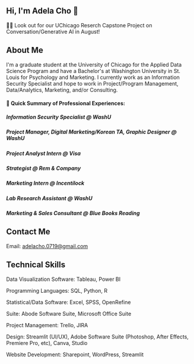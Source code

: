 ## Hi, I'm Adela Cho 👋
👷‍♀️ Look out for our UChicago Reserch Capstone Project on Conversation/Generative AI in August!

## About Me
I'm a graduate student at the University of Chicago for the Applied Data Science Program and have a Bachelor's at Washington University in St. Louis for Psychology and Marketing. I currently work as an Information Security Specialist and hope to work in Project/Program Management, Data/Analytics, Marketing, and/or Consulting.

#### 🌱 Quick Summary of Professional Experiences:
##### Information Security Specialist @ WashU
##### Project Manager, Digital Marketing/Korean TA, Graphic Designer @ WashU
##### Project Analyst Intern @ Visa
##### Strategist @ Rem & Company
##### Marketing Intern @ Incentilock
##### Lab Research Assistant @ WashU
##### Marketing & Sales Consultant @ Blue Books Reading

## Contact Me
Email: adelacho.0719@gmail.com

## Technical Skills
  Data Visualization Software: Tableau, Power BI
  
  Programming Languages: SQL, Python, R

  Statistical/Data Software: Excel, SPSS, OpenRefine

  Suite: Abode Software Suite, Microsoft Office Suite
  
  Project Management: Trello, JIRA
  
  Design: Streamlit (UI/UX), Adobe Software Suite (Photoshop, After Effects, Premiere Pro, etc), Canva, Studio
  
  Website Development: Sharepoint, WordPress, Streamlit
  


<!--
**adelach0/adelach0** is a ✨ _special_ ✨ repository because its `README.md` (this file) appears on your GitHub profile.

Here are some ideas to get you started:

- 🔭 I’m currently working on ...
- 🌱 I’m currently learning ...
- 👯 I’m looking to collaborate on ...
- 🤔 I’m looking for help with ...
- 💬 Ask me about ...
- 📫 How to reach me: ...
- 😄 Pronouns: ...
- ⚡ Fun fact: ...
-->
